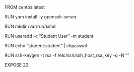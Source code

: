 FROM centos:latest

RUN yum install -y openssh-server

RUN mkdir /var/run/sshd

RUN useradd -c “Student User” -m student

RUN echo “student:student” | chpasswd

RUN ssh-keygen -t rsa -f /etc/ssh/ssh_host_rsa_key -q -N “”

EXPOSE 22
